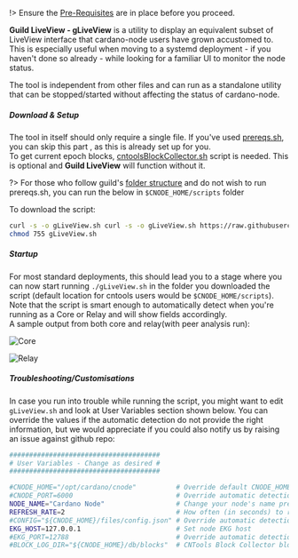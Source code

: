 !> Ensure the [Pre-Requisites](basics.md#pre-requisites) are in place before you proceed.

**Guild LiveView - gLiveView** is a utility to display an equivalent subset of LiveView interface that cardano-node users have grown accustomed to. This is especially useful when moving to a systemd deployment - if you haven't done so already - while looking for a familiar UI to monitor the node status.

The tool is independent from other files and can run as a standalone utility that can be stopped/started without affecting the status of cardano-node.

##### Download & Setup

The tool in itself should only require a single file. If you've used [prereqs.sh](basics.md#pre-requisites), you can skip this part , as this is already set up for you.  
To get current epoch blocks, [cntoolsBlockCollector.sh](Scripts/cntools-blocks.md) script is needed. This is optional and **Guild LiveView** will function without it.

?> For those who follow guild's [folder structure](basics.md#folder-structure) and do not wish to run prereqs.sh, you can run the below in `$CNODE_HOME/scripts` folder

To download the script:
```bash
curl -s -o gLiveView.sh curl -s -o gLiveView.sh https://raw.githubusercontent.com/cardano-community/guild-operators/master/scripts/cnode-helper-scripts/gLiveView.sh
chmod 755 gLiveView.sh
```

##### Startup

For most standard deployments, this should lead you to a stage where you can now start running `./gLiveView.sh` in the folder you downloaded the script (default location for cntools users would be `$CNODE_HOME/scripts`). Note that the script is smart enough to automatically detect when you're running as a Core or Relay and will show fields accordingly.  
A sample output from both core and relay(with peer analysis run):

![Core](https://raw.githubusercontent.com/cardano-community/guild-operators/images/gliveview-core.png)

![Relay](https://raw.githubusercontent.com/cardano-community/guild-operators/images/gliveview-relay.png)

##### Troubleshooting/Customisations

In case you run into trouble while running the script, you might want to edit `gLiveView.sh` and look at User Variables section shown below. You can override the values if the automatic detection do not provide the right information, but we would appreciate if you could also notify us by raising an issue against github repo:

```bash
######################################
# User Variables - Change as desired #
######################################

#CNODE_HOME="/opt/cardano/cnode"          # Override default CNODE_HOME path
#CNODE_PORT=6000                          # Override automatic detection of node port
NODE_NAME="Cardano Node"                  # Change your node's name prefix here, keep at or below 19 characters for proper formatting
REFRESH_RATE=2                            # How often (in seconds) to refresh the view
#CONFIG="${CNODE_HOME}/files/config.json" # Override automatic detection of node config path
EKG_HOST=127.0.0.1                        # Set node EKG host
#EKG_PORT=12788                           # Override automatic detection of node EKG port
#BLOCK_LOG_DIR="${CNODE_HOME}/db/blocks"  # CNTools Block Collector block dir set in cntools.config, override path if enabled and using non standard path
```
